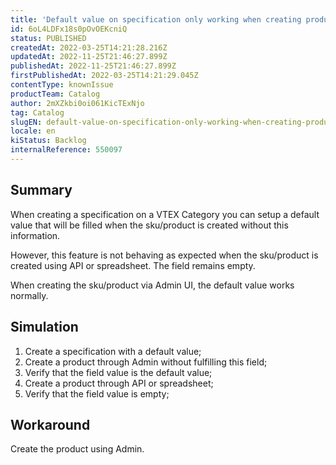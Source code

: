 ```yaml
---
title: 'Default value on specification only working when creating products through Admin'
id: 6oL4LDFx18s0pOvOEKcniQ
status: PUBLISHED
createdAt: 2022-03-25T14:21:28.216Z
updatedAt: 2022-11-25T21:46:27.899Z
publishedAt: 2022-11-25T21:46:27.899Z
firstPublishedAt: 2022-03-25T14:21:29.045Z
contentType: knownIssue
productTeam: Catalog
author: 2mXZkbi0oi061KicTExNjo
tag: Catalog
slugEN: default-value-on-specification-only-working-when-creating-products-through-admin
locale: en
kiStatus: Backlog
internalReference: 550097
---
```


## Summary


When creating a specification on a VTEX Category you can setup a default value that will be filled when the sku/product is created without this information.

However, this feature is not behaving as expected when the sku/product is created using API or spreadsheet. The field remains empty.

When creating the sku/product via Admin UI, the default value works normally.



## Simulation



1. Create a specification with a default value;
2. Create a product through Admin without fulfilling this field;
3. Verify that the field value is the default value;
4. Create a product through API or spreadsheet;
5. Verify that the field value is empty;



## Workaround


Create the product using Admin.

